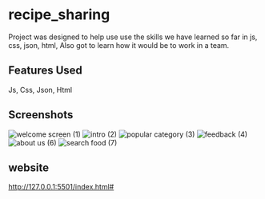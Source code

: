 # recipe_sharing

Project was designed to help use use the skills we have learned so far in js, css, json, html, Also got to learn how it would be to work in a team.

## Features Used
Js, Css, Json, Html



## Screenshots
![welcome screen (1)](https://github.com/RanilSD/recipe_sharing/assets/139053276/4b4e0b9b-0cff-4166-b0c9-162fbf36278b)
![intro (2)](https://github.com/RanilSD/recipe_sharing/assets/139053276/6802fd43-9f01-4fc9-a836-55bc3584b87e)
![popular category (3)](https://github.com/RanilSD/recipe_sharing/assets/139053276/cb51efe8-97fa-47bf-b869-413d2a85ad70)
![feedback  (4)](https://github.com/RanilSD/recipe_sharing/assets/139053276/3cad99c8-8cb7-4d18-8b78-6ba471fd9181)
![about us (6)](https://github.com/RanilSD/recipe_sharing/assets/139053276/d6bd45d5-aea0-4ad6-8bb3-fef0a6e877d2)
![search food (7)](https://github.com/RanilSD/recipe_sharing/assets/139053276/b86d3956-a624-4bec-a086-23da35719077)


## website
http://127.0.0.1:5501/index.html# 
